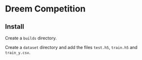 # Dreem Competition

## Install
Create a `builds` directory.

Create a `dataset` directory and add the files `test.h5`, `train.h5` and `train_y.csv`.
